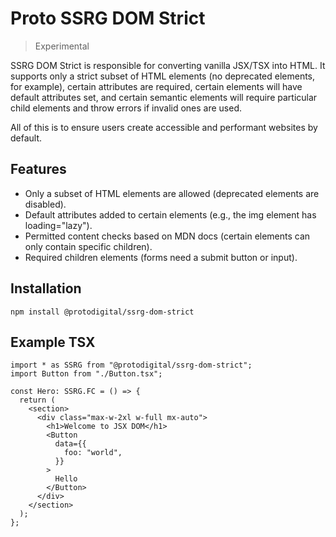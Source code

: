 # Proto SSRG DOM Strict

> Experimental

SSRG DOM Strict is responsible for converting vanilla JSX/TSX into HTML. It supports only a strict subset of HTML elements (no deprecated elements, for example), certain attributes are required, certain elements will have default attributes set, and certain semantic elements will require particular child elements and throw errors if invalid ones are used.

All of this is to ensure users create accessible and performant websites by default.

## Features

- Only a subset of HTML elements are allowed (deprecated elements are disabled).
- Default attributes added to certain elements (e.g., the img element has loading="lazy").
- Permitted content checks based on MDN docs (certain elements can only contain specific children).
- Required children elements (forms need a submit button or input).

## Installation

```
npm install @protodigital/ssrg-dom-strict
```

## Example TSX

```tsx
import * as SSRG from "@protodigital/ssrg-dom-strict";
import Button from "./Button.tsx";

const Hero: SSRG.FC = () => {
  return (
    <section>
      <div class="max-w-2xl w-full mx-auto">
        <h1>Welcome to JSX DOM</h1>
        <Button
          data={{
            foo: "world",
          }}
        >
          Hello
        </Button>
      </div>
    </section>
  );
};
```
